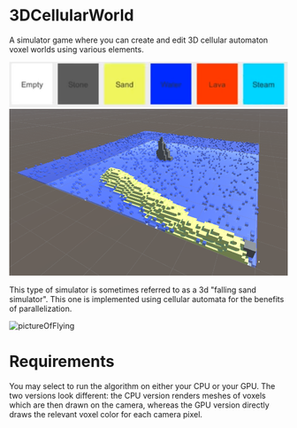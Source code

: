 # 3DCellularWorld

A simulator game where you can create and edit 3D cellular automaton voxel worlds using various elements.

![pictureOfElements](https://github.com/ccrock4t/3DCellularWorld/blob/main/Assets/Images/elements.png?raw=true)
![pictureOfIsland](https://github.com/ccrock4t/3DCellularWorld/blob/main/Assets/Images/background.PNG?raw=true)

This type of simulator is sometimes referred to as a 3d "falling sand simulator". This one is implemented using cellular automata for the benefits of parallelization.

![pictureOfFlying](https://github.com/ccrock4t/3DCellularWorld/blob/main/Assets/Images/flying.gif?raw=true)

# Requirements
You may select to run the algorithm on either your CPU or your GPU. The two versions look different: the CPU version renders meshes of voxels which are then drawn on the camera, whereas the GPU version directly draws the relevant voxel color for each camera pixel.
